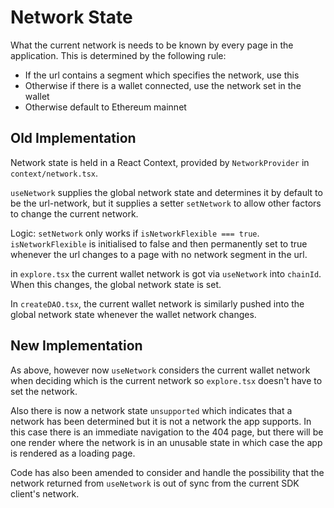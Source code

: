 # Network State

What the current network is needs to be known by every page in the application. This is determined by the following rule:

- If the url contains a segment which specifies the network, use this
- Otherwise if there is a wallet connected, use the network set in the wallet
- Otherwise default to Ethereum mainnet

## Old Implementation

Network state is held in a React Context, provided by `NetworkProvider` in `context/network.tsx`.

`useNetwork` supplies the global network state and determines it by default to be the url-network, but it supplies a setter `setNetwork` to allow other factors to change the current network.

Logic: `setNetwork` only works if `isNetworkFlexible === true`. `isNetworkFlexible` is initialised to false and then permanently set to true whenever the url changes to a page with no network segment in the url.

in `explore.tsx` the current wallet network is got via `useNetwork` into `chainId`. When this changes, the global network state is set.

In `createDAO.tsx`, the current wallet network is similarly pushed into the global network state whenever the wallet network changes.

## New Implementation

As above, however now `useNetwork` considers the current wallet network when deciding which is the current network so `explore.tsx` doesn't have to set the network.

Also there is now a network state `unsupported` which indicates that a network has been determined but it is not a network the app supports. In this case there is an immediate navigation to the 404 page, but there will be one render where the network is in an unusable state in which case the app is rendered as a loading page.

Code has also been amended to consider and handle the possibility that the network returned from `useNetwork` is out of sync from the current SDK client's network.
